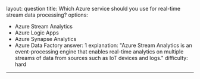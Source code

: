 
layout: question
title: Which Azure service should you use for real-time stream data processing?
options:
- Azure Stream Analytics
- Azure Logic Apps
- Azure Synapse Analytics
- Azure Data Factory
answer: 1
explanation: "Azure Stream Analytics is an event-processing engine that enables real-time analytics on multiple streams of data from sources such as IoT devices and logs."
difficulty: hard
---
